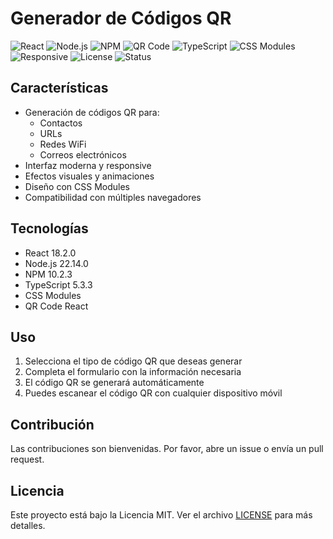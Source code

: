 # Generador de Códigos QR

![React](https://img.shields.io/badge/React-18.2.0-blue.svg)
![Node.js](https://img.shields.io/badge/Node.js-22.14.0-green.svg)
![NPM](https://img.shields.io/badge/NPM-10.2.3-red.svg)
![QR Code](https://img.shields.io/badge/QR_Code-Generator-lightgrey.svg)
![TypeScript](https://img.shields.io/badge/TypeScript-5.3.3-blue.svg)
![CSS Modules](https://img.shields.io/badge/CSS_Modules-Enabled-green.svg)
![Responsive](https://img.shields.io/badge/Responsive-Design-brightgreen.svg)
![License](https://img.shields.io/badge/License-MIT-yellow.svg)
![Status](https://img.shields.io/badge/Status-Active-brightgreen.svg)

## Características

- Generación de códigos QR para:
  - Contactos
  - URLs
  - Redes WiFi
  - Correos electrónicos
- Interfaz moderna y responsive
- Efectos visuales y animaciones
- Diseño con CSS Modules
- Compatibilidad con múltiples navegadores

## Tecnologías

- React 18.2.0
- Node.js 22.14.0
- NPM 10.2.3
- TypeScript 5.3.3
- CSS Modules
- QR Code React

## Uso

1. Selecciona el tipo de código QR que deseas generar
2. Completa el formulario con la información necesaria
3. El código QR se generará automáticamente
4. Puedes escanear el código QR con cualquier dispositivo móvil

## Contribución

Las contribuciones son bienvenidas. Por favor, abre un issue o envía un pull request.

## Licencia

Este proyecto está bajo la Licencia MIT. Ver el archivo [LICENSE](LICENSE) para más detalles.
